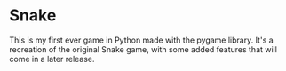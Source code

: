 # Snake
 This is my first ever game in Python made with the pygame library.
 It's a recreation of the original Snake game, with some added features that will come in a later release.
